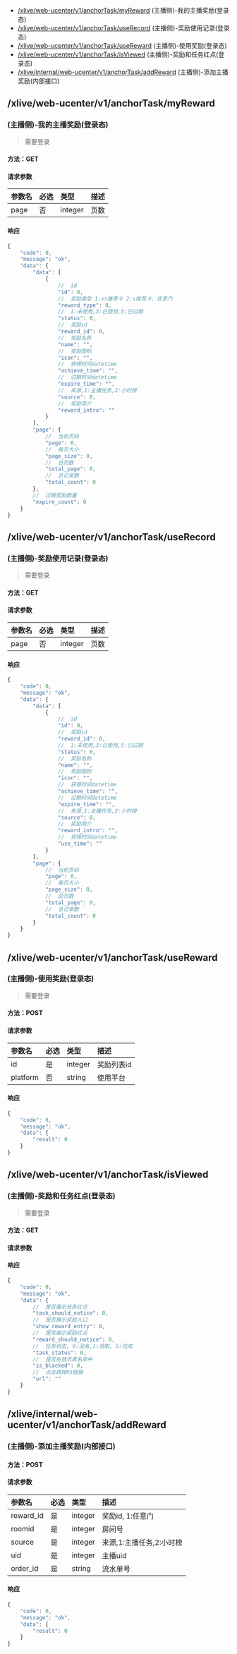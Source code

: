 <!-- package=live.webucenter.v1 -->
- [/xlive/web-ucenter/v1/anchorTask/myReward](#xliveweb-ucenterv1anchorTaskmyReward)  (主播侧)-我的主播奖励(登录态)
- [/xlive/web-ucenter/v1/anchorTask/useRecord](#xliveweb-ucenterv1anchorTaskuseRecord)  (主播侧)-奖励使用记录(登录态)
- [/xlive/web-ucenter/v1/anchorTask/useReward](#xliveweb-ucenterv1anchorTaskuseReward)  (主播侧)-使用奖励(登录态)
- [/xlive/web-ucenter/v1/anchorTask/isViewed](#xliveweb-ucenterv1anchorTaskisViewed)  (主播侧)-奖励和任务红点(登录态)
- [/xlive/internal/web-ucenter/v1/anchorTask/addReward](#xliveinternalweb-ucenterv1anchorTaskaddReward)  (主播侧)-添加主播奖励(内部接口)

## /xlive/web-ucenter/v1/anchorTask/myReward
### (主播侧)-我的主播奖励(登录态)

> 需要登录

#### 方法：GET

#### 请求参数

|参数名|必选|类型|描述|
|:---|:---|:---|:---|
|page|否|integer| 页数|

#### 响应

```javascript
{
    "code": 0,
    "message": "ok",
    "data": {
        "data": [
            {
                //  id
                "id": 0,
                //  奖励类型 1:ss推荐卡 2:s推荐卡、任意门
                "reward_type": 0,
                //  1:未使用,3:已使用,5:已过期
                "status": 0,
                //  奖励id
                "reward_id": 0,
                //  奖励名称
                "name": "",
                //  奖励图标
                "icon": "",
                //  获得时间datetime
                "achieve_time": "",
                //  过期时间datetime
                "expire_time": "",
                //  来源,1:主播任务,2:小时榜
                "source": 0,
                //  奖励简介
                "reward_intro": ""
            }
        ],
        "page": {
            //  当前页码
            "page": 0,
            //  每页大小
            "page_size": 0,
            //  总页数
            "total_page": 0,
            //  总记录数
            "total_count": 0
        },
        //  过期奖励数量
        "expire_count": 0
    }
}
```


## /xlive/web-ucenter/v1/anchorTask/useRecord
### (主播侧)-奖励使用记录(登录态)

> 需要登录

#### 方法：GET

#### 请求参数

|参数名|必选|类型|描述|
|:---|:---|:---|:---|
|page|否|integer| 页数|

#### 响应

```javascript
{
    "code": 0,
    "message": "ok",
    "data": {
        "data": [
            {
                //  id
                "id": 0,
                //  奖励id
                "reward_id": 0,
                //  1:未使用,3:已使用,5:已过期
                "status": 0,
                //  奖励名称
                "name": "",
                //  奖励图标
                "icon": "",
                //  获得时间datetime
                "achieve_time": "",
                //  过期时间datetime
                "expire_time": "",
                //  来源,1:主播任务,2:小时榜
                "source": 0,
                //  奖励简介
                "reward_intro": "",
                //  获得时间datetime
                "use_time": ""
            }
        ],
        "page": {
            //  当前页码
            "page": 0,
            //  每页大小
            "page_size": 0,
            //  总页数
            "total_page": 0,
            //  总记录数
            "total_count": 0
        }
    }
}
```


## /xlive/web-ucenter/v1/anchorTask/useReward
### (主播侧)-使用奖励(登录态)

> 需要登录

#### 方法：POST

#### 请求参数

|参数名|必选|类型|描述|
|:---|:---|:---|:---|
|id|是|integer| 奖励列表id|
|platform|否|string| 使用平台|

#### 响应

```javascript
{
    "code": 0,
    "message": "ok",
    "data": {
        "result": 0
    }
}
```


## /xlive/web-ucenter/v1/anchorTask/isViewed
### (主播侧)-奖励和任务红点(登录态)

> 需要登录

#### 方法：GET

#### 请求参数


#### 响应

```javascript
{
    "code": 0,
    "message": "ok",
    "data": {
        //  是否展示任务红点
        "task_should_notice": 0,
        //  是否展示奖励入口
        "show_reward_entry": 0,
        //  是否展示奖励红点
        "reward_should_notice": 0,
        //  任务状态, 0:没有,1:领取, 5:完成
        "task_status": 0,
        //  是否在首页黑名单中
        "is_blacked": 0,
        //  点击跳转h5链接
        "url": ""
    }
}
```


## /xlive/internal/web-ucenter/v1/anchorTask/addReward
### (主播侧)-添加主播奖励(内部接口)

#### 方法：POST

#### 请求参数

|参数名|必选|类型|描述|
|:---|:---|:---|:---|
|reward_id|是|integer| 奖励id, 1:任意门|
|roomid|是|integer| 房间号|
|source|是|integer| 来源,1:主播任务,2:小时榜|
|uid|是|integer| 主播uid|
|order_id|是|string| 流水单号|

#### 响应

```javascript
{
    "code": 0,
    "message": "ok",
    "data": {
        "result": 0
    }
}
```

